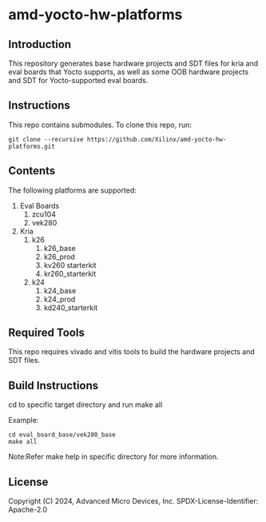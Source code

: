 # amd-yocto-hw-platforms

## Introduction

This repository generates base hardware projects and SDT files for kria and eval boards that Yocto supports, as well as some OOB hardware projects and SDT for Yocto-supported eval boards.

## Instructions

This repo contains submodules. To clone this repo, run:

```
git clone --recursive https://github.com/Xilinx/amd-yocto-hw-platforms.git
```

## Contents

The following platforms are supported:

1. Eval Boards
    1. zcu104
    2. vek280
2. Kria
    1. k26
        1. k26_base
        2. k26_prod
        3. kv260 starterkit
        4. kr260_starterkit
    2. k24
        1. k24_base
        2. k24_prod
        3. kd240_starterkit

## Required Tools

This repo requires vivado and vitis tools to build the hardware projects and SDT files.

## Build Instructions

cd to specific target directory and run make all

Example:

```
cd eval_board_base/vek280_base
make all
```

Note:Refer make help in specific directory for more information.

## License

Copyright (C) 2024, Advanced Micro Devices, Inc.
SPDX-License-Identifier: Apache-2.0

